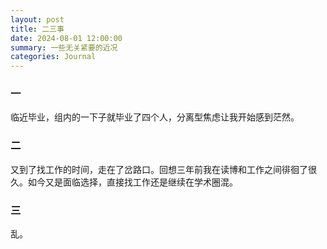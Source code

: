 ```yaml
---
layout: post
title: 二三事
date: 2024-08-01 12:00:00
summary: 一些无关紧要的近况
categories: Journal
---
```


### 一

临近毕业，组内的一下子就毕业了四个人，分离型焦虑让我开始感到茫然。

### 二

又到了找工作的时间，走在了岔路口。回想三年前我在读博和工作之间徘徊了很久。如今又是面临选择，直接找工作还是继续在学术圈混。

### 三

乱。
